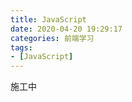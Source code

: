 ```yaml
---
title: JavaScript
date: 2020-04-20 19:29:17
categories: 前端学习
tags:
- [JavaScript]
---
```


施工中

<!-- more -->